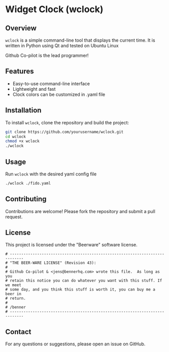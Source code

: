 # Widget Clock (wclock)

## Overview
`wclock` is a simple command-line tool that displays the current time. 
It is written in Python using Qt and tested on Ubuntu Linux

Github Co-pilot is the lead programmer!

## Features
- Easy-to-use command-line interface
- Lightweight and fast
- Clock colors can be customized in .yaml file

## Installation
To install `wclock`, clone the repository and build the project:

```bash
git clone https://github.com/yourusername/wclock.git
cd wclock
chmod +x wclock
./wclock
```

## Usage
Run `wclock` with the desired yaml config file

```bash
./wclock ./fido.yaml
```

## Contributing
Contributions are welcome! Please fork the repository and submit a pull request.

## License
This project is licensed under the "Beerware" software license.

```
# ----------------------------------------------------------------------------
# "THE BEER-WARE LICENSE" (Revision 43):
#
# Github Co-pilot & <jens@bennerhq.com> wrote this file.  As long as you 
# retain this notice you can do whatever you want with this stuff. If we meet 
# some day, and you think this stuff is worth it, you can buy me a beer in 
# return.   
# 
# /benner
# ----------------------------------------------------------------------------
```

## Contact
For any questions or suggestions, please open an issue on GitHub.
